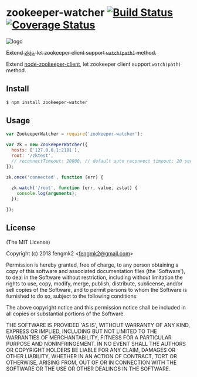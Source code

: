 zookeeper-watcher [![Build Status](https://secure.travis-ci.org/fengmk2/zookeeper-watcher.png)](http://travis-ci.org/fengmk2/zookeeper-watcher) [![Coverage Status](https://coveralls.io/repos/fengmk2/zookeeper-watcher/badge.png)](https://coveralls.io/r/fengmk2/zookeeper-watcher)
=======

![logo](https://raw.github.com/fengmk2/zookeeper-watcher/master/logo.png)

~~Extend [zkjs](https://github.com/dannycoates/zkjs), let zookeeper client support `watch(path)` method.~~

Extend [node-zookeeper-client](https://github.com/alexguan/node-zookeeper-client), let zookeeper client support `watch(path)` method.

## Install

```bash
$ npm install zookeeper-watcher
```

## Usage

```js
var ZookeeperWatcher = require('zookeeper-watcher');

var zk = new ZookeeperWatcher({
  hosts: ['127.0.0.1:2181'],
  root: '/zktest',
  // reconnectTimeout: 20000, // default auto reconnect timeout: 20 seconds
});

zk.once('connected', function (err) {
  
  zk.watch('/root', function (err, value, zstat) {
    console.log(arguments);
  });

});
```

## License 

(The MIT License)

Copyright (c) 2013 fengmk2 &lt;fengmk2@gmail.com&gt;

Permission is hereby granted, free of charge, to any person obtaining
a copy of this software and associated documentation files (the
'Software'), to deal in the Software without restriction, including
without limitation the rights to use, copy, modify, merge, publish,
distribute, sublicense, and/or sell copies of the Software, and to
permit persons to whom the Software is furnished to do so, subject to
the following conditions:

The above copyright notice and this permission notice shall be
included in all copies or substantial portions of the Software.

THE SOFTWARE IS PROVIDED 'AS IS', WITHOUT WARRANTY OF ANY KIND,
EXPRESS OR IMPLIED, INCLUDING BUT NOT LIMITED TO THE WARRANTIES OF
MERCHANTABILITY, FITNESS FOR A PARTICULAR PURPOSE AND NONINFRINGEMENT.
IN NO EVENT SHALL THE AUTHORS OR COPYRIGHT HOLDERS BE LIABLE FOR ANY
CLAIM, DAMAGES OR OTHER LIABILITY, WHETHER IN AN ACTION OF CONTRACT,
TORT OR OTHERWISE, ARISING FROM, OUT OF OR IN CONNECTION WITH THE
SOFTWARE OR THE USE OR OTHER DEALINGS IN THE SOFTWARE.
